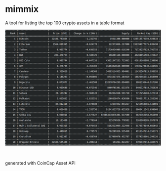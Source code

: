 # mimmix
A tool for listing the top 100 crypto assets in a table format

![Preview Screenshot](./preview.png "Preview")

<br>

generated with CoinCap Asset API
